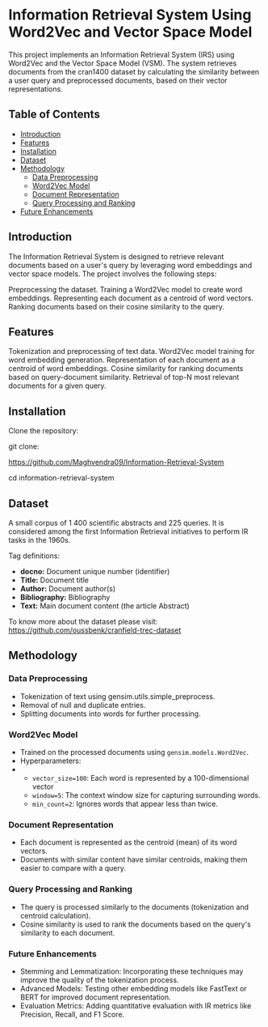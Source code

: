 # Information Retrieval System Using Word2Vec and Vector Space Model
This project implements an Information Retrieval System (IRS) using Word2Vec and the Vector Space Model (VSM). The system retrieves documents from the cran1400 dataset by calculating the similarity between a user query and preprocessed documents, based on their vector representations.

## Table of Contents

- [Introduction](#introduction)
- [Features](#features)
- [Installation](#installation)
- [Dataset](#dataset)
- [Methodology](#methodology)
  - [Data Preprocessing](#data-preprocessing)
  - [Word2Vec Model](#word2vec-model)
  - [Document Representation](#document-representation)
  - [Query Processing and Ranking](#query-processing-and-ranking)
- [Future Enhancements](#future-enhancements)

## Introduction
The Information Retrieval System is designed to retrieve relevant documents based on a user's query by leveraging word embeddings and vector space models. The project involves the following steps:

Preprocessing the dataset.
Training a Word2Vec model to create word embeddings.
Representing each document as a centroid of word vectors.
Ranking documents based on their cosine similarity to the query.
           
## Features
Tokenization and preprocessing of text data.
Word2Vec model training for word embedding generation.
Representation of each document as a centroid of word embeddings.
Cosine similarity for ranking documents based on query-document similarity.
Retrieval of top-N most relevant documents for a given query.
## Installation
Clone the repository:
<p>git clone: </p>
<a href="https://github.com/Maghvendra09/Information-Retrieval-System">https://github.com/Maghvendra09/Information-Retrieval-System</a>
<p>cd information-retrieval-system</p>

## Dataset
A small corpus of 1 400 scientific abstracts and 225 queries. It is considered among the first Information Retrieval initiatives to perform IR tasks in the 1960s.

Tag definitions:
- **docno:** Document unique number (identifier)
- **Title:** Document title
- **Author:** Document author(s)
- **Bibliography:** Bibliography
- **Text:** Main document content (the article Abstract)


To know more about the dataset please visit: <a href="https://github.com/oussbenk/cranfield-trec-dataset">https://github.com/oussbenk/cranfield-trec-dataset</a>

## Methodology
### Data Preprocessing
<ul>
  <li>Tokenization of text using gensim.utils.simple_preprocess.</li>
  <li>Removal of null and duplicate entries.</li>
  <li>Splitting documents into words for further processing.</li>
</ul>

### Word2Vec Model
<ul>
  <li>Trained on the processed documents using <code>gensim.models.Word2Vec</code>.</li>
  <li>Hyperparameters:</li>
  <li>
    <ul>
      <li><code>vector_size=100</code>: Each word is represented by a 100-dimensional vector</li>
      <li><code>window=5</code>: The context window size for capturing surrounding words.</li>
      <li><code>min_count=2</code>: Ignores words that appear less than twice.</li>
    </ul>
  </li>
</ul>

### Document Representation
<ul>
  <li>Each document is represented as the centroid (mean) of its word vectors.</li>
  <li>Documents with similar content have similar centroids, making them easier to compare with a query.</li>
</ul>

### Query Processing and Ranking
<ul>
  <li>The query is processed similarly to the documents (tokenization and centroid calculation).</li>
  <li>Cosine similarity is used to rank the documents based on the query's similarity to each document.</li>
</ul>

### Future Enhancements
<ul>
  <li>Stemming and Lemmatization: Incorporating these techniques may improve the quality of the tokenization process.</li>
  <li>Advanced Models: Testing other embedding models like FastText or BERT for improved document representation.</li>
  <li>Evaluation Metrics: Adding quantitative evaluation with IR metrics like Precision, Recall, and F1 Score.</li>
</ul>


